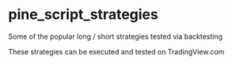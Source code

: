 # pine_script_strategies
Some of the popular long / short strategies tested via backtesting

These strategies can be executed and tested on TradingView.com
